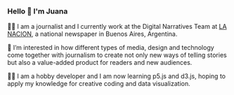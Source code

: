 ### Hello 👋 I'm Juana

:female_detective: I am a journalist and I currently work at the Digital Narratives Team at <a href=https://www.lanacion.com.ar/autor/juana-copello-13450/ target="_blank">LA NACION</a>, a national newspaper in Buenos Aires, Argentina. 

:iphone:	I’m interested in how different types of media, design and technology come together with journalism to create not only new ways of telling stories but also a value-added product for readers and new audiences.

:woman_technologist: I am a hobby developer and I am now learning p5.js and d3.js, hoping to apply my knowledge for creative coding and data visualization.

<!--
**juanacopello/juanacopello** is a ✨ _special_ ✨ repository because its `README.md` (this file) appears on your GitHub profile.

Here are some ideas to get you started:

- 🔭 I’m currently working on ...
- 🌱 I’m currently learning ...
- 👯 I’m looking to collaborate on ...
- 🤔 I’m looking for help with ...
- 💬 Ask me about ...
- 📫 How to reach me: ...
- 😄 Pronouns: ...
- ⚡ Fun fact: ...
-->
